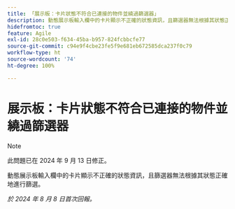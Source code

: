 ```yaml
---
title: 「展示板：卡片狀態不符合已連接的物件並繞過篩選器」
description: 動態展示板輸入欄中的卡片顯示不正確的狀態資訊，且篩選器無法根據其狀態正確地進行篩選。
hidefromtoc: true
feature: Agile
exl-id: 28c0e503-f634-45ba-b957-824fcbbcfe77
source-git-commit: c94e9f4cbe23fe5f9e681eb672585dca237f0c79
workflow-type: ht
source-wordcount: '74'
ht-degree: 100%

---
```


# 展示板：卡片狀態不符合已連接的物件並繞過篩選器

>[!NOTE]
>
>此問題已在 2024 年 9 月 13 日修正。

動態展示板輸入欄中的卡片顯示不正確的狀態資訊，且篩選器無法根據其狀態正確地進行篩選。

_於 2024 年 8 月 8 日首次回報。_

